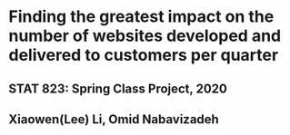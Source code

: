 # Finding the greatest impact on the number of websites developed and delivered to customers per quarter
## STAT 823: Spring Class Project, 2020
## Xiaowen(Lee) Li, Omid Nabavizadeh
